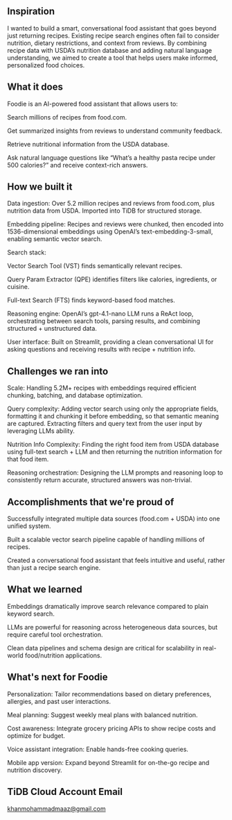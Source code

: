 ## Inspiration

I wanted to build a smart, conversational food assistant that goes beyond just returning recipes. Existing recipe search engines often fail to consider nutrition, dietary restrictions, and context from reviews. By combining recipe data with USDA’s nutrition database and adding natural language understanding, we aimed to create a tool that helps users make informed, personalized food choices.

## What it does

Foodie is an AI-powered food assistant that allows users to:

Search millions of recipes from food.com.

Get summarized insights from reviews to understand community feedback.

Retrieve nutritional information from the USDA database.

Ask natural language questions like “What’s a healthy pasta recipe under 500 calories?” and receive context-rich answers.

## How we built it

Data ingestion: Over 5.2 million recipes and reviews from food.com, plus nutrition data from USDA. Imported into TiDB for structured storage.

Embedding pipeline: Recipes and reviews were chunked, then encoded into 1536-dimensional embeddings using OpenAI’s text-embedding-3-small, enabling semantic vector search.

Search stack:

Vector Search Tool (VST) finds semantically relevant recipes.

Query Param Extractor (QPE) identifies filters like calories, ingredients, or cuisine.

Full-text Search (FTS) finds keyword-based food matches.

Reasoning engine: OpenAI’s gpt-4.1-nano LLM runs a ReAct loop, orchestrating between search tools, parsing results, and combining structured + unstructured data.

User interface: Built on Streamlit, providing a clean conversational UI for asking questions and receiving results with recipe + nutrition info.

## Challenges we ran into

Scale: Handling 5.2M+ recipes with embeddings required efficient chunking, batching, and database optimization.

Query complexity: Adding vector search using only the appropriate fields, formatting it and chunking it before embedding, so that semantic meaning are captured. Extracting filters and query text from the user input by leveraging LLMs ability.

Nutrition Info Complexity: Finding the right food item from USDA database using full-text search + LLM and then returning the nutrition information for that food item.

Reasoning orchestration: Designing the LLM prompts and reasoning loop to consistently return accurate, structured answers was non-trivial.

## Accomplishments that we're proud of

Successfully integrated multiple data sources (food.com + USDA) into one unified system.

Built a scalable vector search pipeline capable of handling millions of recipes.

Created a conversational food assistant that feels intuitive and useful, rather than just a recipe search engine.

## What we learned

Embeddings dramatically improve search relevance compared to plain keyword search.

LLMs are powerful for reasoning across heterogeneous data sources, but require careful tool orchestration.

Clean data pipelines and schema design are critical for scalability in real-world food/nutrition applications.

## What's next for Foodie

Personalization: Tailor recommendations based on dietary preferences, allergies, and past user interactions.

Meal planning: Suggest weekly meal plans with balanced nutrition.

Cost awareness: Integrate grocery pricing APIs to show recipe costs and optimize for budget.

Voice assistant integration: Enable hands-free cooking queries.

Mobile app version: Expand beyond Streamlit for on-the-go recipe and nutrition discovery.

## TiDB Cloud Account Email

khanmohammadmaaz@gmail.com
